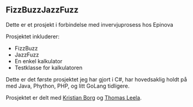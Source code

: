 ## FizzBuzzJazzFuzz
Dette er et prosjekt i forbindelse med invervjuprosess hos Epinova

Prosjektet inkluderer:
- FizzBuzz
- JazzFuzz
- En enkel kalkulator
- Testklasse for kalkulatoren

Dette er det første prosjektet jeg har gjort i  C#, har hovedsaklig holdt på med Java, Phython, PHP, og litt GoLang tidligere.

Prosjektet er delt med [Kristian Borg](https://github.com/BorgKristian) og [Thomas Leela](https://github.com/tholee).

